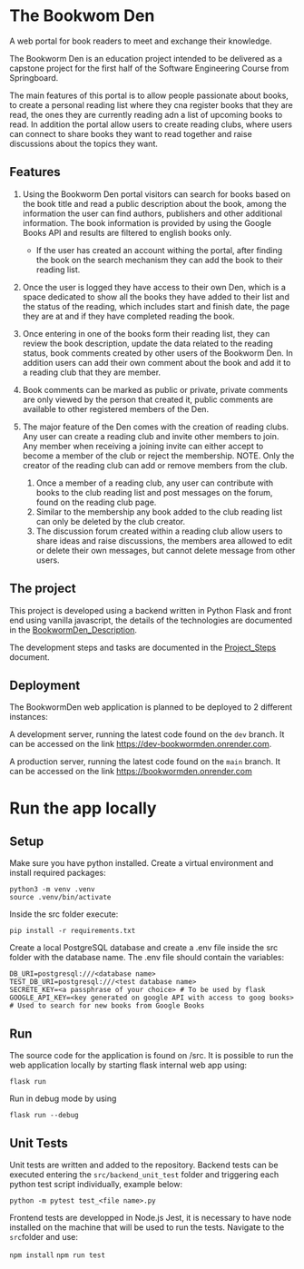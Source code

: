 # The Bookwom Den

A web portal for book readers to meet and exchange their knowledge.

The Bookworm Den is an education project intended to be delivered as a capstone project for the first half of the Software Engineering Course from Springboard.

The main features of this portal is to allow people passionate about books, to create a personal reading list where they cna register books that they are read, the ones they are currently reading adn a list of upcoming books to read. In addition the portal allow users to create reading clubs, where users can connect to share books they want to read together and raise discussions about the topics they want.

## Features

1. Using the Bookworm Den portal visitors can search for books based on the book title and read a public description about the book, among the information the user can find authors, publishers and other additional information. The book information is provided by using the Google Books API and results are filtered to english books only.  
    - If the user has created an account withing the portal, after finding the book on the search mechanism they can add the book to their reading list.

1. Once the user is logged they have access to their own Den, which is a space dedicated to show all the books they have added to their list and the status of the reading, which includes start and finish date, the page they are at and if they have completed reading the book.

1. Once entering in one of the books form their reading list, they can review the book description, update the data related to the reading status, book comments created by other users of the Bookworm Den. In addition users can add their own comment about the book and add it to a reading club that they are member.

1. Book comments can be marked as public or private, private comments are only viewed by the person that created it, public comments are available to other registered members of the Den.

1. The major feature of the Den comes with the creation of reading clubs. Any user can create a reading club and invite other members to join. Any member when receiving a joining invite can either accept to become a member of the club or reject the membership.  NOTE. Only the creator of the reading club can add or remove members from the club.

    1. Once a member of a reading club, any user can contribute with books to the club reading list and post messages on the forum, found on the reading club page.
    1. Similar to the membership any book added to the club reading list can only be deleted by the club creator.
    1. The discussion forum created within a reading club allow users to share ideas and raise discussions, the members area allowed to edit or delete their own messages, but cannot delete message from other users.

## The project

This project is developed using a backend written in Python Flask and front end using vanilla javascript, the details of the technologies are documented in the [BookwormDen_Description](./documentation/BookwormDen_Description.md).

The development steps and tasks are documented in the [Project_Steps](./documentation/Project_Steps.md) document.

## Deployment

The BookwormDen web application is planned to be deployed to 2 different instances:

A development server, running the latest code found on the `dev` branch. It can be accessed on the link https://dev-bookwormden.onrender.com.

A production server, running the latest code found on the `main` branch. It can be accessed on the link https://bookwormden.onrender.com



# Run the app locally

## Setup

Make sure you have python installed.
Create a virtual environment and install required packages:

```
python3 -m venv .venv
source .venv/bin/activate
```
Inside the src folder execute:
```
pip install -r requirements.txt
```

Create a local PostgreSQL database and create a .env file inside the src folder with the database name.
The .env file should contain the variables:

```
DB_URI=postgresql:///<database name>
TEST_DB_URI=postgresql:///<test database name>
SECRETE_KEY=<a passphrase of your choice> # To be used by flask
GOOGLE_API_KEY=<key generated on google API with access to goog books> # Used to search for new books from Google Books
```

## Run

The source code for the application is found on /src. It is possible to run the web application locally by starting flask internal web app using:

`flask run`

Run in debug mode by using

`flask run --debug`

## Unit Tests

Unit tests are written and added to the repository. 
Backend tests can be executed entering the `src/backend_unit_test` folder and triggering each python test script individually, example below:

`python -m pytest test_<file name>.py`

Frontend tests are developped in Node.js Jest, it is necessary to have node installed on the machine that will be used to run the tests.
Navigate to the `src`folder and use:

`npm install`
`npm run test`
